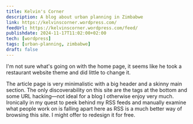 ```yaml
---
title: Kelvin's Corner
description: A blog about urban planning in Zimbabwe
link: https://kelvinscorner.wordpress.com/
feedUrl: https://kelvinscorner.wordpress.com/feed/
publishdate: 2024-11-17T11:02:00+02:00
tech: [wordpress]
tags: [urban-planning, zimbabwe]
draft: false
---
```


I'm not sure what's going on with the home page, it seems like he took a restaurant website theme and did little to change it.

The article page is very minimalistic with a big header and a skinny main section. The only discoverability on this site are the tags at the bottom and some URL hacking—not ideal for a blog I otherwise enjoy very much. Ironically in my quest to peek behind my RSS feeds and manually examine what people work on is falling apart here as RSS is a much better way of browsing this site. I might offer to redesign it for free.

